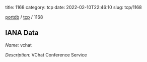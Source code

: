 title: 1168
category: tcp
date: 2022-02-10T22:46:10
slug: tcp/1168

[portdb](/) / [tcp](/category/tcp.html) / 1168


## IANA Data

_Name:_ vchat

_Description:_ VChat Conference Service


